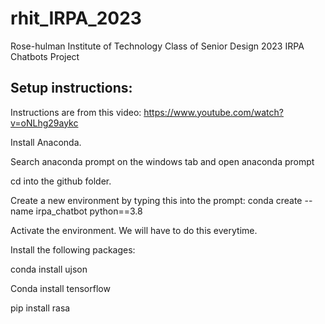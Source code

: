# rhit_IRPA_2023
Rose-hulman Institute of Technology Class of Senior Design 2023 IRPA Chatbots Project


## Setup instructions:
Instructions are from this video: https://www.youtube.com/watch?v=oNLhg29aykc

Install Anaconda.

Search anaconda prompt on the windows tab and open anaconda prompt 

cd into the github folder.

Create a new environment by typing this into the prompt: conda create --name irpa_chatbot python==3.8

Activate the environment. We will have to do this everytime.

Install the following packages:

conda install ujson

Conda install tensorflow

pip install rasa
